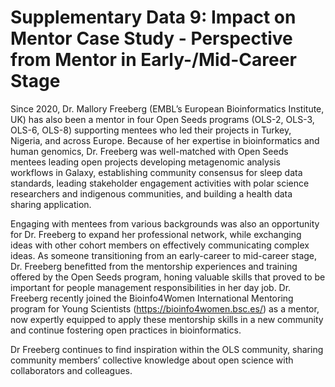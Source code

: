 # Supplementary Data 9: Impact on Mentor Case Study - Perspective from Mentor in Early-/Mid-Career Stage

Since 2020, Dr. Mallory Freeberg (EMBL’s European Bioinformatics Institute, UK) has also been a mentor in four Open Seeds programs (OLS-2, OLS-3, OLS-6, OLS-8) supporting mentees who led their projects in Turkey, Nigeria, and across Europe. Because of her expertise in bioinformatics and human genomics, Dr. Freeberg was well-matched with Open Seeds mentees leading open projects developing metagenomic analysis workflows in Galaxy, establishing community consensus for sleep data standards, leading stakeholder engagement activities with polar science researchers and indigenous communities, and building a health data sharing application.

Engaging with mentees from various backgrounds was also an opportunity for Dr. Freeberg to expand her professional network, while exchanging ideas with other cohort members on effectively communicating complex ideas. As someone transitioning from an early-career to mid-career stage, Dr. Freeberg benefitted from the mentorship experiences and training offered by the Open Seeds program, honing valuable skills that proved to be important for people management responsibilities in her day job. Dr. Freeberg recently joined the Bioinfo4Women International Mentoring program for Young Scientists (https://bioinfo4women.bsc.es/) as a mentor, now expertly equipped to apply these mentorship skills in a new community and continue fostering open practices in bioinformatics. 

Dr Freeberg continues to find inspiration within the OLS community, sharing community members’ collective knowledge about open science with collaborators and colleagues.
